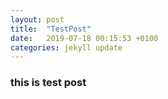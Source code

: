```yaml
---
layout: post
title:  "TestPost"
date:   2019-07-18 00:15:53 +0100
categories: jekyll update
---
```


### this is test post
